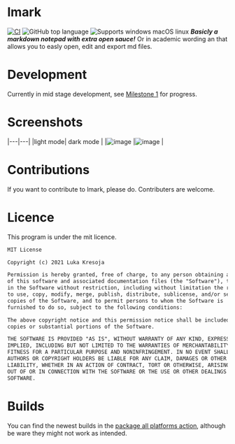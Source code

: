 # lmark
[![CI](https://github.com/LukeOnuke/lmark/actions/workflows/main.yml/badge.svg)](https://github.com/LukeOnuke/lmark/actions/workflows/main.yml) ![GitHub top language](https://img.shields.io/github/languages/top/LukeOnuke/lmark) ![Supports windows macOS linux](https://img.shields.io/badge/Supports-Win%20%7C%20MacOS%20%7C%20Linux-brightgreen)
***Basicly a markdown notepad with extra open sauce!*** Or in academic wording an that allows you to easly open, edit and export md files.

# Development
Currently in mid stage development, see [Milestone 1](https://github.com/LukeOnuke/lmark/projects/1) for progress.

# Screenshots
|---|---|
|light mode| dark mode |
|![image](https://user-images.githubusercontent.com/57074484/137563890-125c4b0b-09f1-4534-b0d0-4514d232fdb3.png) |![image](https://user-images.githubusercontent.com/57074484/137563890-125c4b0b-09f1-4534-b0d0-4514d232fdb3.png) |

# Contributions
If you want to contribute to lmark, please do. Contributers are welcome.

# Licence
This program is under the mit licence.


```txt
MIT License

Copyright (c) 2021 Luka Kresoja

Permission is hereby granted, free of charge, to any person obtaining a copy
of this software and associated documentation files (the "Software"), to deal
in the Software without restriction, including without limitation the rights
to use, copy, modify, merge, publish, distribute, sublicense, and/or sell
copies of the Software, and to permit persons to whom the Software is
furnished to do so, subject to the following conditions:

The above copyright notice and this permission notice shall be included in all
copies or substantial portions of the Software.

THE SOFTWARE IS PROVIDED "AS IS", WITHOUT WARRANTY OF ANY KIND, EXPRESS OR
IMPLIED, INCLUDING BUT NOT LIMITED TO THE WARRANTIES OF MERCHANTABILITY,
FITNESS FOR A PARTICULAR PURPOSE AND NONINFRINGEMENT. IN NO EVENT SHALL THE
AUTHORS OR COPYRIGHT HOLDERS BE LIABLE FOR ANY CLAIM, DAMAGES OR OTHER
LIABILITY, WHETHER IN AN ACTION OF CONTRACT, TORT OR OTHERWISE, ARISING FROM,
OUT OF OR IN CONNECTION WITH THE SOFTWARE OR THE USE OR OTHER DEALINGS IN THE
SOFTWARE.

```

# Builds
You can find the newest builds in the [package all platforms action](https://github.com/LukeOnuke/lmark/actions/workflows/main.yml), although be ware they might not work as intended.

